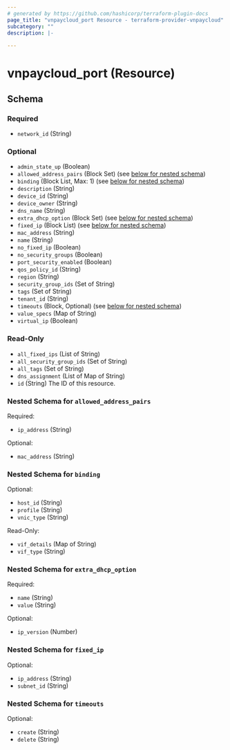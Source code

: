 ```yaml
---
# generated by https://github.com/hashicorp/terraform-plugin-docs
page_title: "vnpaycloud_port Resource - terraform-provider-vnpaycloud"
subcategory: ""
description: |-
  
---
```


# vnpaycloud_port (Resource)





<!-- schema generated by tfplugindocs -->
## Schema

### Required

- `network_id` (String)

### Optional

- `admin_state_up` (Boolean)
- `allowed_address_pairs` (Block Set) (see [below for nested schema](#nestedblock--allowed_address_pairs))
- `binding` (Block List, Max: 1) (see [below for nested schema](#nestedblock--binding))
- `description` (String)
- `device_id` (String)
- `device_owner` (String)
- `dns_name` (String)
- `extra_dhcp_option` (Block Set) (see [below for nested schema](#nestedblock--extra_dhcp_option))
- `fixed_ip` (Block List) (see [below for nested schema](#nestedblock--fixed_ip))
- `mac_address` (String)
- `name` (String)
- `no_fixed_ip` (Boolean)
- `no_security_groups` (Boolean)
- `port_security_enabled` (Boolean)
- `qos_policy_id` (String)
- `region` (String)
- `security_group_ids` (Set of String)
- `tags` (Set of String)
- `tenant_id` (String)
- `timeouts` (Block, Optional) (see [below for nested schema](#nestedblock--timeouts))
- `value_specs` (Map of String)
- `virtual_ip` (Boolean)

### Read-Only

- `all_fixed_ips` (List of String)
- `all_security_group_ids` (Set of String)
- `all_tags` (Set of String)
- `dns_assignment` (List of Map of String)
- `id` (String) The ID of this resource.

<a id="nestedblock--allowed_address_pairs"></a>
### Nested Schema for `allowed_address_pairs`

Required:

- `ip_address` (String)

Optional:

- `mac_address` (String)


<a id="nestedblock--binding"></a>
### Nested Schema for `binding`

Optional:

- `host_id` (String)
- `profile` (String)
- `vnic_type` (String)

Read-Only:

- `vif_details` (Map of String)
- `vif_type` (String)


<a id="nestedblock--extra_dhcp_option"></a>
### Nested Schema for `extra_dhcp_option`

Required:

- `name` (String)
- `value` (String)

Optional:

- `ip_version` (Number)


<a id="nestedblock--fixed_ip"></a>
### Nested Schema for `fixed_ip`

Optional:

- `ip_address` (String)
- `subnet_id` (String)


<a id="nestedblock--timeouts"></a>
### Nested Schema for `timeouts`

Optional:

- `create` (String)
- `delete` (String)

